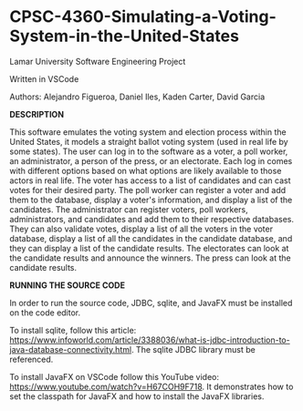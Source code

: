 # CPSC-4360-Simulating-a-Voting-System-in-the-United-States
Lamar University Software Engineering Project

Written in VSCode

Authors: Alejandro Figueroa, Daniel Iles, Kaden Carter, David Garcia




**DESCRIPTION**

This software emulates the voting system and election process within the United States, it models a straight ballot voting system (used in real life by some states). The user can log in to the software as a voter, a poll worker, an administrator, a person of the press, or an electorate. Each log in comes with different options based on what options are likely available to those actors in real life. The voter has access to a list of candidates and can cast votes for their desired party. The poll worker can register a voter and add them to the database, display a voter's information, and display a list of the candidates. The administrator can register voters, poll workers, administrators, and candidates and add them to their respective databases. They can also validate votes, display a list of all the voters in the voter database, display a  list of all the candidates in the candidate database, and they can display a list of the candidate results. The electorates can look at the candidate results and announce the winners. The press can look at the candidate results.


**RUNNING THE SOURCE CODE**

In order to run the source code, JDBC, sqlite, and JavaFX must be installed on the code editor.

To install sqlite, follow this article: https://www.infoworld.com/article/3388036/what-is-jdbc-introduction-to-java-database-connectivity.html. The sqlite JDBC library must be referenced.

To install JavaFX on VSCode follow this YouTube video: https://www.youtube.com/watch?v=H67COH9F718. It demonstrates how to set the classpath for JavaFX and how to install the JavaFX libraries.
